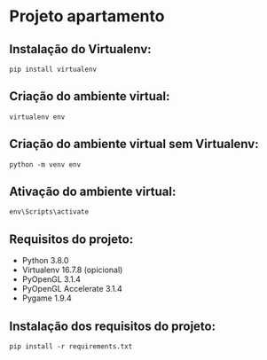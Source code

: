 # Projeto apartamento
  
  ## Instalação do Virtualenv: 
    pip install virtualenv

  ## Criação do ambiente virtual:
    virtualenv env
  
  ## Criação do ambiente virtual sem Virtualenv:
    python -m venv env

  ## Ativação do ambiente virtual:
    env\Scripts\activate
    
  ## Requisitos do projeto:

  * Python 3.8.0
  * Virtualenv 16.7.8 (opicional)
  * PyOpenGL 3.1.4
  * PyOpenGL Accelerate 3.1.4
  * Pygame 1.9.4

  ## Instalação dos requisitos do projeto:
    pip install -r requirements.txt
